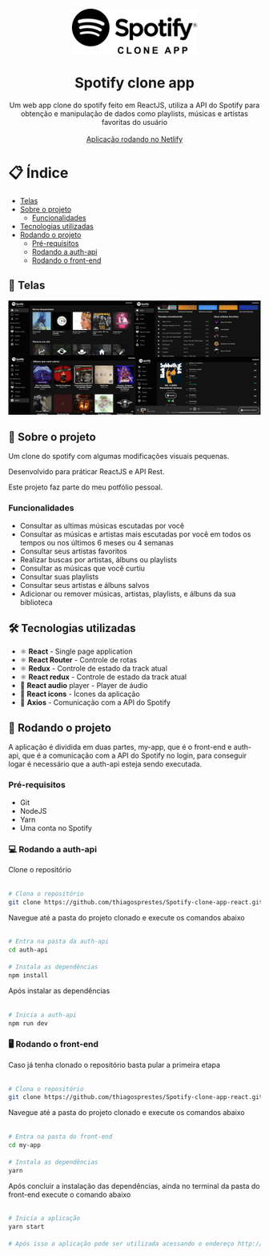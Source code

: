 <h1 align="center">
<br>
  <img src="spotify-clone-app-logo.png" width="auto" height="90" alt="spotify-clone-app">
<br>
<br>
Spotify clone app
</h1>

<p align="center">Um web app clone do spotify feito em ReactJS, utiliza a API do Spotify para obtenção e manipulação de dados como playlists, músicas e artistas favoritas do usuário
<br/><br/><a align="center" href="https://tsprestes-spotifycloneapp.netlify.com" target="_blank">Aplicação rodando no Netlify</a>
</p>

# 📋 Índice

- [Telas](#-Telas)
- [Sobre o projeto](#-Sobre-o-projeto)
  - [Funcionalidades](#-Funcionalidades)
- [Tecnologias utilizadas](#-Tecnologias-utilizadas)
- [Rodando o projeto](#-Rodando-o-projeto)
  - [Pré-requisitos](#-Pré-requisitos)
  - [Rodando a auth-api](#-Rodando-a-auth-api)
  - [Rodando o front-end](#-Rodando-o-front-end)

## 🎨 Telas

<img src="spotify-clone-app-screenshots.jpg" alt="spotify-clone-app">

## 📃 Sobre o projeto

Um clone do spotify com algumas modificações visuais pequenas.

Desenvolvido para práticar ReactJS e API Rest.

Este projeto faz parte do meu potfólio pessoal.

### Funcionalidades

- Consultar as ultimas músicas escutadas por você
- Consultar as músicas e artistas mais escutadas por você em todos os tempos ou nos últimos 6 meses ou 4 semanas
- Consultar seus artistas favoritos
- Realizar buscas por artistas, álbuns ou playlists
- Consultar as músicas que você curtiu
- Consultar suas playlists
- Consultar seus artistas e álbuns salvos
- Adicionar ou remover músicas, artistas, playlists, e álbuns da sua biblioteca

## 🛠 Tecnologias utilizadas

- ⚛ **React** - Single page application
- ⚛ **React Router** - Controle de rotas
- ⚛ **Redux** - Controle de estado da track atual
- ⚛ **React redux** - Controle de estado da track atual
- 🎵 **React audio** player - Player de áudio
- 🤙 **React icons** - Ícones da aplicação
- 📡 **Axios** - Comunicação com a API do Spotify

## 🚀 Rodando o projeto

A aplicação é dividida em duas partes, my-app, que é o front-end e auth-api, que é a comunicação com a API do Spotify no login, para conseguir logar é necessário que a auth-api esteja sendo executada.

### Pré-requisitos

- Git
- NodeJS
- Yarn
- Uma conta no Spotify

### 💻 Rodando a auth-api

Clone o repositório

```bash

# Clona o repositório
git clone https://github.com/thiagosprestes/Spotify-clone-app-react.git

```

Navegue até a pasta do projeto clonado e execute os comandos abaixo

```bash

# Entra na pasta da auth-api
cd auth-api

# Instala as dependências
npm install

```
Após instalar as dependências

```bash

# Inicia a auth-api
npm run dev

```

### 🖥 Rodando o front-end

Caso já tenha clonado o repositório basta pular a primeira etapa

```bash

# Clona o repositório
git clone https://github.com/thiagosprestes/Spotify-clone-app-react.git

```

Navegue até a pasta do projeto clonado e execute os comandos abaixo

```bash

# Entra na pasta do front-end
cd my-app

# Instala as dependências
yarn

```
Após concluir a instalação das dependências, ainda no terminal da pasta do front-end execute o comando abaixo

```bash

# Inicia a aplicação
yarn start

# Após isso a aplicação pode ser utilizada acessando o endereço http://localhost:3000

```
